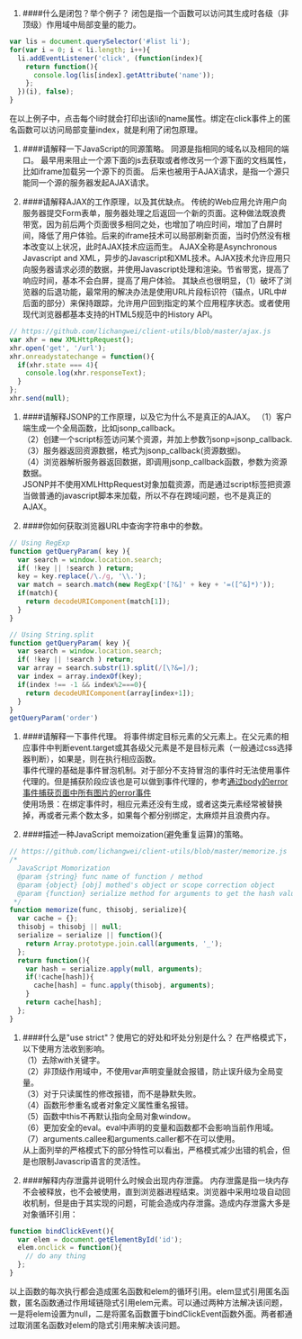 
1. ####什么是闭包？举个例子？
闭包是指一个函数可以访问其生成时各级（非顶级）作用域中局部变量的能力。  
```js
var lis = document.querySelector('#list li');
for(var i = 0; i < li.length; i++){
  li.addEventListener('click', (function(index){
    return function(){
      console.log(lis[index].getAttribute('name'));
    };
  })(i), false);
}
```
在以上例子中，点击每个li时就会打印出该li的name属性。绑定在click事件上的匿名函数可以访问局部变量index，就是利用了闭包原理。

1. ####请解释一下JavaScript的同源策略。
同源是指相同的域名以及相同的端口。
最早用来阻止一个源下面的js去获取或者修改另一个源下面的文档属性，比如iframe加载另一个源下的页面。
后来也被用于AJAX请求，是指一个源只能同一个源的服务器发起AJAX请求。    

1. ####请解释AJAX的工作原理，以及其优缺点。
传统的Web应用允许用户向服务器提交Form表单，服务器处理之后返回一个新的页面。这种做法既浪费带宽，因为前后两个页面很多相同之处，也增加了响应时间，增加了白屏时间，降低了用户体验。后来的iframe技术可以局部刷新页面，当时仍然没有根本改变以上状况，此时AJAX技术应运而生。
AJAX全称是Asynchronous Javascript and XML，异步的Javascript和XML技术。AJAX技术允许应用只向服务器请求必须的数据，并使用Javascript处理和渲染。节省带宽，提高了响应时间，基本不会白屏，提高了用户体验。
其缺点也很明显，（1）破坏了浏览器的后退功能，最常用的解决办法是使用URL片段标识符（锚点，URL中#后面的部分）来保持跟踪，允许用户回到指定的某个应用程序状态。或者使用现代浏览器都基本支持的HTML5规范中的History API。
```javascript
// https://github.com/lichangwei/client-utils/blob/master/ajax.js
var xhr = new XMLHttpRequest();
xhr.open('get', '/url');
xhr.onreadystatechange = function(){
  if(xhr.state === 4){
    console.log(xhr.responseText);
  }
};
xhr.send(null);
```

1. ####请解释JSONP的工作原理，以及它为什么不是真正的AJAX。
（1）客户端生成一个全局函数，比如jsonp_callback。  
（2）创建一个script标签访问某个资源，并加上参数?jsonp=jsonp_callback.  
（3）服务器返回资源数据，格式为jsonp_callback(资源数据)。  
（4）浏览器解析服务器返回数据，即调用jsonp_callback函数，参数为资源数据。  
JSONP并不使用XMLHttpRequest对象加载资源，而是通过script标签把资源当做普通的javascript脚本来加载，所以不存在跨域问题，也不是真正的AJAX。

1. ####你如何获取浏览器URL中查询字符串中的参数。
```javascript
// Using RegExp  
function getQueryParam( key ){
  var search = window.location.search;
  if( !key || !search ) return;
  key = key.replace(/\./g, '\\.');
  var match = search.match(new RegExp('[?&]' + key + '=([^&]*)'));
  if(match){
    return decodeURIComponent(match[1]);
  }
}
```
```javascript
// Using String.split
function getQueryParam( key ){
  var search = window.location.search;
  if( !key || !search ) return;
  var array = search.substr(1).split(/[\?&=]/);
  var index = array.indexOf(key);
  if(index !== -1 && index%2===0){
    return decodeURIComponent(array[index+1]);
  }
}
getQueryParam('order')
```

1. ####请解释一下事件代理。
将事件绑定目标元素的父元素上。在父元素的相应事件中判断event.target或其各级父元素是不是目标元素（一般通过css选择器判断），如果是，则在执行相应函数。  
事件代理的基础是事件冒泡机制。对于部分不支持冒泡的事件时无法使用事件代理的。但是捕获阶段应该也是可以做到事件代理的，参考[通过body的error事件捕获页面中所有图片的error事件](./2013-06-06-Events-in-Capture-Phase.md)  
使用场景：在绑定事件时，相应元素还没有生成，或者这类元素经常被替换掉，再或者元素个数太多，如果每个都分别绑定，太麻烦并且浪费内存。  

1. ####描述一种JavaScript memoization(避免重复运算)的策略。
```javascript
// https://github.com/lichangwei/client-utils/blob/master/memorize.js
/*
  JavaScript Momorization
  @param {string} func name of function / method
  @param {object} [obj] mothed's object or scope correction object
  @param {function} serialize method for arguments to get the hash value.
 */
function memorize(func, thisobj, serialize){
  var cache = {};
  thisobj = thisobj || null;
  serialize = serialize || function(){
    return Array.prototype.join.call(arguments, '_');
  };
  return function(){
    var hash = serialize.apply(null, arguments);
    if(!cache[hash]){
      cache[hash] = func.apply(thisobj, arguments);
    }
    return cache[hash];
  };
}
```
1. ####什么是"use strict"？使用它的好处和坏处分别是什么？
在严格模式下，以下使用方法收到影响。  
（1）去除with关键字。  
（2）非顶级作用域中，不使用var声明变量就会报错，防止误升级为全局变量。  
（3）对于只读属性的修改报错，而不是静默失败。  
（4）函数形参重名或者对象定义属性重名报错。  
（5）函数中this不再默认指向全局对象window。  
（6）更加安全的eval。eval中声明的变量和函数都不会影响当前作用域。  
（7）arguments.callee和arguments.caller都不在可以使用。  
从上面列举的严格模式下的部分特性可以看出，严格模式减少出错的机会，但是也限制Javascrip语言的灵活性。  

1. ####解释内存泄露并说明什么时候会出现内存泄露。
内存泄露是指一块内存不会被释放，也不会被使用，直到浏览器进程结束。浏览器中采用垃圾自动回收机制，但是由于其实现的问题，可能会造成内存泄露。造成内存泄露大多是对象循环引用：
```javascript
function bindClickEvent(){
  var elem = document.getElementById('id');
  elem.onclick = function(){
    // do any thing
  }; 
}
```
以上函数的每次执行都会造成匿名函数和elem的循环引用。elem显式引用匿名函数，匿名函数通过作用域链隐式引用elem元素。可以通过两种方法解决该问题，一是将elem设置为null，二是将匿名函数置于bindClickEvent函数外面。两者都通过取消匿名函数对elem的隐式引用来解决该问题。
